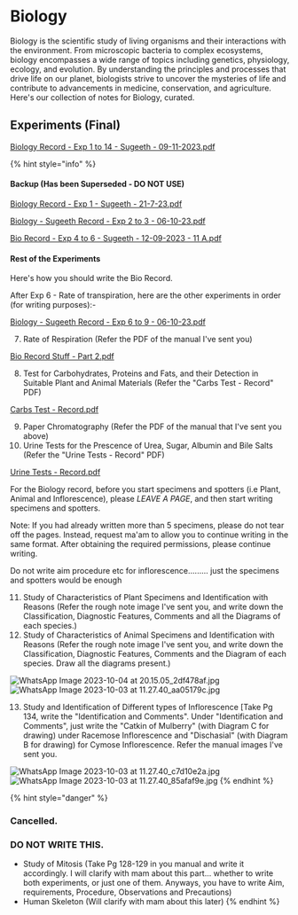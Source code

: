 # Biology

Biology is the scientific study of living organisms and their interactions with the environment. From microscopic bacteria to complex ecosystems, biology encompasses a wide range of topics including genetics, physiology, ecology, and evolution. By understanding the principles and processes that drive life on our planet, biologists strive to uncover the mysteries of life and contribute to advancements in medicine, conservation, and agriculture. Here's our collection of notes for Biology, curated.

## Experiments (Final)

[Biology Record - Exp 1 to 14 - Sugeeth - 09-11-2023.pdf](https://drive.google.com/file/d/17m2s1UCkNQ\_6ysyBoH2C0NoIpI4QpEe3/view?usp=drive\_link)

{% hint style="info" %}
#### Backup (Has been Superseded - DO NOT USE)

​[Biology Record - E](https://res.craft.do/user/full/34ae8ebc-d508-7305-20e2-17e06364862c/doc/3491F8B8-527B-4029-A8C5-FBF1AF7CCE2D/1ab0eb6b-0612-9944-04eb-6430301a9cc7)[xp 1 - Sugeeth - 21-7-23.pdf](https://res.craft.do/user/full/34ae8ebc-d508-7305-20e2-17e06364862c/doc/3491F8B8-527B-4029-A8C5-FBF1AF7CCE2D/1ab0eb6b-0612-9944-04eb-6430301a9cc7)

[Biology - Sugeeth Record - Exp 2 to 3 - 06-10-23.pdf](https://drive.google.com/file/d/1945bC0dnJGitn\_o0EdV\_myFwrg7UYOdj/view?usp=drive\_link)

[Bio Record - Exp 4 to 6 - Sugeeth - 12-09-2023 - 11 A.pdf](https://drive.google.com/file/d/1FV6-G46MoRGEFTcfJjISnXkuwN84Q8vU/view?usp=drive\_link)

#### Rest of the Experiments

Here's how you should write the Bio Record.

After Exp 6 - Rate of transpiration, here are the other experiments in order (for writing purposes):-

[Biology - Sugeeth Record - Exp 6 to 9 - 06-10-23.pdf](https://drive.google.com/file/d/1wH3JpQuHusN2Vsq5I6-dGvvF5uhYK\_xA/view?usp=drive\_link)

7. Rate of Respiration (Refer the PDF of the manual I've sent you)

[Bio Record Stuff - Part 2.pdf](https://res.craft.do/user/full/34ae8ebc-d508-7305-20e2-17e06364862c/doc/3491F8B8-527B-4029-A8C5-FBF1AF7CCE2D/0f05e965-9e7e-2cf7-2a65-31d075cfa4af)

8. Test for Carbohydrates, Proteins and Fats, and their Detection in Suitable Plant and Animal Materials (Refer the "Carbs Test - Record" PDF)

[Carbs Test - Record.pdf](https://res.craft.do/user/full/34ae8ebc-d508-7305-20e2-17e06364862c/a2e72a7c-84b2-dc7e-4a42-228c00a18927/ML74n9TmodAgUtJPxFgI7yFZRhyXY6VvoxpNRfSTxu0z/Carbs%20Test%20-%20Record.pdf)

9. Paper Chromatography (Refer the PDF of the manual that I've sent you above)
10. Urine Tests for the Prescence of Urea, Sugar, Albumin and Bile Salts (Refer the "Urine Tests - Record" PDF)

[Urine Tests - Record.pdf](https://res.craft.do/user/full/34ae8ebc-d508-7305-20e2-17e06364862c/649D3987-7468-4AE8-8B0B-651BA948F19A\_2/N4yWwx4zMztzylbuXiPO96vWUO0qxvMgeLNTazoQY9Yz/Urine%20Tests%20-%20%20Record.pdf)

For the Biology record, before you start specimens and spotters (i.e Plant, Animal and Inflorescence), please _LEAVE A PAGE_, and then start writing specimens and spotters.

Note: If you had already written more than 5 specimens, please do not tear off the pages. Instead, request ma'am to allow you to continue writing in the same format. After obtaining the required permissions, please continue writing.

Do not write aim procedure etc for inflorescence......... just the specimens and spotters would be enough

11. Study of Characteristics of Plant Specimens and Identification with Reasons (Refer the rough note image I've sent you, and write down the Classification, Diagnostic Features, Comments and all the Diagrams of each species.)
12. Study of Characteristics of Animal Specimens and Identification with Reasons (Refer the rough note image I've sent you, and write down the Classification, Diagnostic Features, Comments and the Diagram of each species. Draw all the diagrams present.)

<img src="https://res.craft.do/user/full/34ae8ebc-d508-7305-20e2-17e06364862c/doc/6aedab5d-852e-43ec-9705-d705d0d442ca/e8d039de-245f-4949-aaef-17bd16bc8686" alt="WhatsApp Image 2023-10-04 at 20.15.05_2df478af.jpg" data-size="original">

<img src="https://res.craft.do/user/full/34ae8ebc-d508-7305-20e2-17e06364862c/doc/3491F8B8-527B-4029-A8C5-FBF1AF7CCE2D/895bd34d-c687-e176-3364-77c5e5b2394f" alt="WhatsApp Image 2023-10-03 at 11.27.40_aa05179c.jpg" data-size="original">

13. Study and Identification of Different types of Inflorescence \[Take Pg 134, write the "Identification and Comments". Under "Identification and Comments", just write the "Catkin of Mulberry" (with Diagram C for drawing) under Racemose Inflorescence and "Dischasial" (with Diagram B for drawing) for Cymose Inflorescence. Refer the manual images I've sent you.

<img src="https://res.craft.do/user/full/34ae8ebc-d508-7305-20e2-17e06364862c/doc/3491F8B8-527B-4029-A8C5-FBF1AF7CCE2D/6961725d-1ed0-8a3b-361f-b227ed56ac08" alt="WhatsApp Image 2023-10-03 at 11.27.40_c7d10e2a.jpg" data-size="original">

<img src="https://res.craft.do/user/full/34ae8ebc-d508-7305-20e2-17e06364862c/doc/3491F8B8-527B-4029-A8C5-FBF1AF7CCE2D/a7fef265-21ec-c364-0b65-2ced3897e7b1" alt="WhatsApp Image 2023-10-03 at 11.27.40_85afaf9e.jpg" data-size="original">
{% endhint %}

{% hint style="danger" %}
### Cancelled.

### DO NOT WRITE THIS.

* Study of Mitosis (Take Pg 128-129 in you manual and write it accordingly. I will clarify with mam about this part... whether to write both experiments, or just one of them. Anyways, you have to write Aim, requirements, Procedure, Observations and Precautions)
* Human Skeleton (Will clarify with mam about this later)
{% endhint %}
